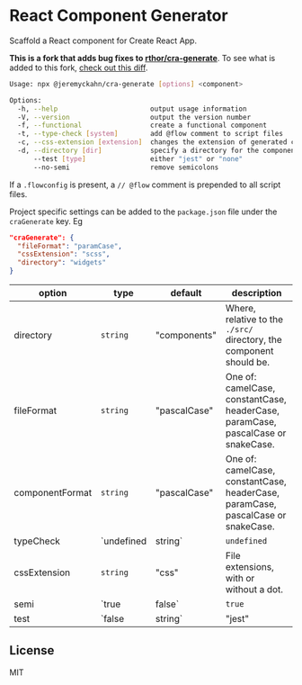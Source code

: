 # React Component Generator

Scaffold a React component for Create React App.

**This is a fork that adds bug fixes to [rthor/cra-generate](https://github.com/rthor/cra-generate)**. To see what is added to this fork, [check out this diff](https://github.com/rthor/cra-generate/compare/master...jeremyckahn:master).

```bash
Usage: npx @jeremyckahn/cra-generate [options] <component>

Options:
  -h, --help                       output usage information
  -V, --version                    output the version number
  -f, --functional                 create a functional component
  -t, --type-check [system]        add @flow comment to script files
  -c, --css-extension [extension]  changes the extension of generated css files
  -d, --directory [dir]            specify a directory for the component
      --test [type]                either "jest" or "none"
      --no-semi                    remove semicolons
```

If a `.flowconfig` is present, a `// @flow` comment is prepended to all script files.

Project specific settings can be added to the `package.json` file under the `craGenerate` key. Eg

```json
"craGenerate": {
  "fileFormat": "paramCase",
  "cssExtension": "scss",
  "directory": "widgets"
}
```

| option          | type    | default     | description                                                                      |
|-----------------|---------|-------------|----------------------------------------------------------------------------------|
| directory       | `string`  | "components"  | Where, relative to the `./src/` directory, the component should be.                          |
| fileFormat      | `string`  | "pascalCase"  | One of: camelCase, constantCase, headerCase, paramCase, pascalCase or snakeCase. |
| componentFormat | `string`  | "pascalCase"  | One of: camelCase, constantCase, headerCase, paramCase, pascalCase or snakeCase. |
| typeCheck       | `undefined|string` | `undefined` | Can be set explicitly to "flow".                                                 |
| cssExtension    | `string`  | "css"         | File extensions, with or without a dot.                                      |
| semi    | `true|false`  | `true`         | Should script files be terminated with a semicolon.                                      |
| test            | `false|string` | "jest"   | Only jest for now. Can be skipped with false.                                  |

## License

MIT
